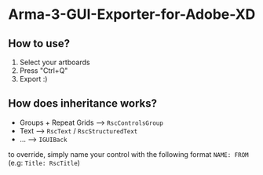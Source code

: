 # Arma-3-GUI-Exporter-for-Adobe-XD

## How to use?

1. Select your artboards
2. Press "Ctrl+Q"
3. Export :)

## How does inheritance works?
- Groups + Repeat Grids --> `RscControlsGroup`
- Text --> `RscText` / `RscStructuredText`
- ... --> `IGUIBack`

to override, simply name your control with the following format `NAME: FROM` (e.g: `Title: RscTitle`)

